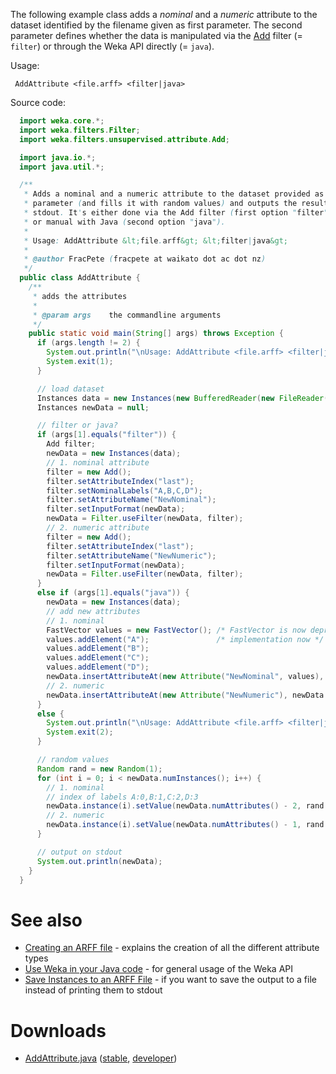 The following example class adds a *nominal* and a *numeric* attribute to the dataset identified by the filename given as first parameter. The second parameter defines whether the data is manipulated via the [Add](http://weka.sourceforge.net/doc.dev/weka/filters/unsupervised/attribute/Add.html) filter (= `filter`) or through the Weka API directly (= `java`).

Usage:

```
 AddAttribute <file.arff> <filter|java>
```

Source code:

```java
  import weka.core.*;
  import weka.filters.Filter;
  import weka.filters.unsupervised.attribute.Add;

  import java.io.*;
  import java.util.*;

  /**
   * Adds a nominal and a numeric attribute to the dataset provided as first
   * parameter (and fills it with random values) and outputs the result to
   * stdout. It's either done via the Add filter (first option "filter")
   * or manual with Java (second option "java").
   *
   * Usage: AddAttribute &lt;file.arff&gt; &lt;filter|java&gt;
   *
   * @author FracPete (fracpete at waikato dot ac dot nz)
   */
  public class AddAttribute {
    /**
     * adds the attributes
     *
     * @param args    the commandline arguments
     */
    public static void main(String[] args) throws Exception {
      if (args.length != 2) {
        System.out.println("\nUsage: AddAttribute <file.arff> <filter|java>\n");
        System.exit(1);
      }

      // load dataset
      Instances data = new Instances(new BufferedReader(new FileReader(args[0])));
      Instances newData = null;

      // filter or java?
      if (args[1].equals("filter")) {
        Add filter;
        newData = new Instances(data);
        // 1. nominal attribute
        filter = new Add();
        filter.setAttributeIndex("last");
        filter.setNominalLabels("A,B,C,D");
        filter.setAttributeName("NewNominal");
        filter.setInputFormat(newData);
        newData = Filter.useFilter(newData, filter);
        // 2. numeric attribute
        filter = new Add();
        filter.setAttributeIndex("last");
        filter.setAttributeName("NewNumeric");
        filter.setInputFormat(newData);
        newData = Filter.useFilter(newData, filter);
      }
      else if (args[1].equals("java")) {
        newData = new Instances(data);
        // add new attributes
        // 1. nominal
        FastVector values = new FastVector(); /* FastVector is now deprecated. Users can use any java.util.List */
        values.addElement("A");               /* implementation now */
        values.addElement("B");
        values.addElement("C");
        values.addElement("D");
        newData.insertAttributeAt(new Attribute("NewNominal", values), newData.numAttributes());
        // 2. numeric
        newData.insertAttributeAt(new Attribute("NewNumeric"), newData.numAttributes());
      }
      else {
        System.out.println("\nUsage: AddAttribute <file.arff> <filter|java>\n");
        System.exit(2);
      }

      // random values
      Random rand = new Random(1);
      for (int i = 0; i < newData.numInstances(); i++) {
        // 1. nominal
        // index of labels A:0,B:1,C:2,D:3
        newData.instance(i).setValue(newData.numAttributes() - 2, rand.nextInt(4));
        // 2. numeric
        newData.instance(i).setValue(newData.numAttributes() - 1, rand.nextDouble());
      }

      // output on stdout
      System.out.println(newData);
    }
  }
```

# See also 
* [Creating an ARFF file](creating_arff_file.md) - explains the creation of all the different attribute types
* [Use Weka in your Java code](use_weka_in_your_java_code.md) - for general usage of the Weka API
* [Save Instances to an ARFF File](save_instances_to_arff.md) - if you want to save the output to a file instead of printing them to stdout

# Downloads
* [AddAttribute.java](files/AddAttribute.java) ([stable](https://svn.cms.waikato.ac.nz/svn/weka/branches/stable-3-8/wekaexamples/src/main/java/wekaexamples/filters/AddAttribute.java), [developer](https://svn.cms.waikato.ac.nz/svn/weka/trunk/wekaexamples/src/main/java/wekaexamples/filters/AddAttribute.java))
